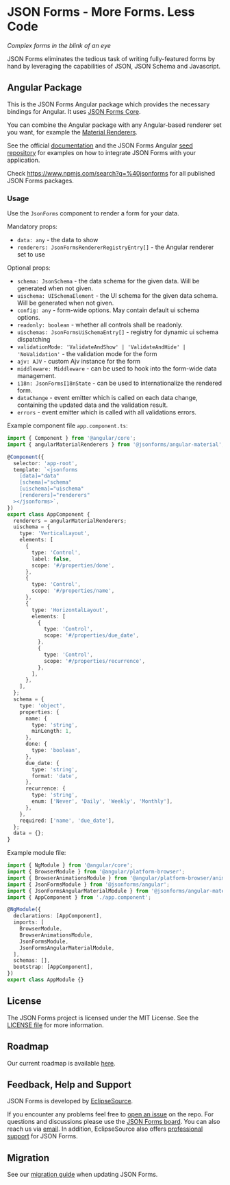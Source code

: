 # JSON Forms - More Forms. Less Code

_Complex forms in the blink of an eye_

JSON Forms eliminates the tedious task of writing fully-featured forms by hand by leveraging the capabilities of JSON, JSON Schema and Javascript.

## Angular Package

This is the JSON Forms Angular package which provides the necessary bindings for Angular. It uses [JSON Forms Core](https://github.com/eclipsesource/jsonforms/blob/master/packages/core).

You can combine the Angular package with any Angular-based renderer set you want, for example the [Material Renderers](https://github.com/eclipsesource/jsonforms/blob/master/packages/angular-material).

See the official [documentation](https://jsonforms.io/docs/integrations/angular) and the JSON Forms Angular [seed repository](https://github.com/eclipsesource/jsonforms-angular-seed) for examples on how to integrate JSON Forms with your application.

Check <https://www.npmjs.com/search?q=%40jsonforms> for all published JSON Forms packages.

### Usage

Use the `JsonForms` component to render a form for your data.

Mandatory props:

- `data: any` - the data to show
- `renderers: JsonFormsRendererRegistryEntry[]` - the Angular renderer set to use

Optional props:

- `schema: JsonSchema` - the data schema for the given data. Will be generated when not given.
- `uischema: UISchemaElement` - the UI schema for the given data schema. Will be generated when not given.
- `config: any` - form-wide options. May contain default ui schema options.
- `readonly: boolean` - whether all controls shall be readonly.
- `uischemas: JsonFormsUiSchemaEntry[]` - registry for dynamic ui schema dispatching
- `validationMode: 'ValidateAndShow' | 'ValidateAndHide' | 'NoValidation'` - the validation mode for the form
- `ajv: AJV` - custom Ajv instance for the form
- `middleware: Middleware` - can be used to hook into the form-wide data management.
- `i18n: JsonFormsI18nState` - can be used to internationalize the rendered form.
- `dataChange` - event emitter which is called on each data change, containing the updated data and the validation result.
- `errors` - event emitter which is called with all validations errors.

Example component file `app.component.ts`:

```ts
import { Component } from '@angular/core';
import { angularMaterialRenderers } from '@jsonforms/angular-material';

@Component({
  selector: 'app-root',
  template: `<jsonforms
    [data]="data"
    [schema]="schema"
    [uischema]="uischema"
    [renderers]="renderers"
  ></jsonforms>`,
})
export class AppComponent {
  renderers = angularMaterialRenderers;
  uischema = {
    type: 'VerticalLayout',
    elements: [
      {
        type: 'Control',
        label: false,
        scope: '#/properties/done',
      },
      {
        type: 'Control',
        scope: '#/properties/name',
      },
      {
        type: 'HorizontalLayout',
        elements: [
          {
            type: 'Control',
            scope: '#/properties/due_date',
          },
          {
            type: 'Control',
            scope: '#/properties/recurrence',
          },
        ],
      },
    ],
  };
  schema = {
    type: 'object',
    properties: {
      name: {
        type: 'string',
        minLength: 1,
      },
      done: {
        type: 'boolean',
      },
      due_date: {
        type: 'string',
        format: 'date',
      },
      recurrence: {
        type: 'string',
        enum: ['Never', 'Daily', 'Weekly', 'Monthly'],
      },
    },
    required: ['name', 'due_date'],
  };
  data = {};
}
```

Example module file:

```ts
import { NgModule } from '@angular/core';
import { BrowserModule } from '@angular/platform-browser';
import { BrowserAnimationsModule } from '@angular/platform-browser/animations';
import { JsonFormsModule } from '@jsonforms/angular';
import { JsonFormsAngularMaterialModule } from '@jsonforms/angular-material';
import { AppComponent } from './app.component';

@NgModule({
  declarations: [AppComponent],
  imports: [
    BrowserModule,
    BrowserAnimationsModule,
    JsonFormsModule,
    JsonFormsAngularMaterialModule,
  ],
  schemas: [],
  bootstrap: [AppComponent],
})
export class AppModule {}
```

## License

The JSON Forms project is licensed under the MIT License. See the [LICENSE file](https://github.com/eclipsesource/jsonforms/blob/master/LICENSE-MIT) for more information.

## Roadmap

Our current roadmap is available [here](https://github.com/eclipsesource/jsonforms/blob/master/ROADMAP.md).

## Feedback, Help and Support

JSON Forms is developed by [EclipseSource](https://eclipsesource.com).

If you encounter any problems feel free to [open an issue](https://github.com/eclipsesource/jsonforms/issues/new/choose) on the repo.
For questions and discussions please use the [JSON Forms board](https://jsonforms.discourse.group).
You can also reach us via [email](mailto:jsonforms@eclipsesource.com?subject=JSON%20Forms).
In addition, EclipseSource also offers [professional support](https://jsonforms.io/support) for JSON Forms.

## Migration

See our [migration guide](https://github.com/eclipsesource/jsonforms/blob/master/MIGRATION.md) when updating JSON Forms.
